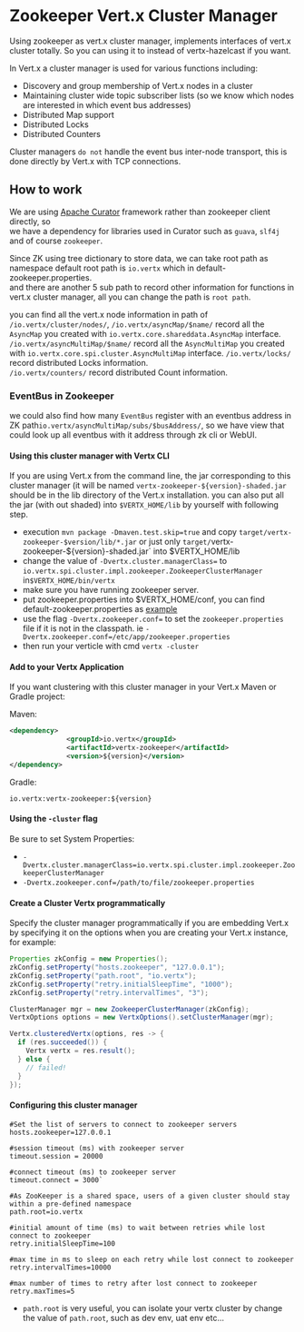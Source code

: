 # Zookeeper Vert.x Cluster Manager
Using zookeeper as vert.x cluster manager, implements interfaces of vert.x cluster totally.
So you can using it to instead of vertx-hazelcast if you want.  
  
In Vert.x a cluster manager is used for various functions including:
- Discovery and group membership of Vert.x nodes in a cluster
- Maintaining cluster wide topic subscriber lists (so we know which nodes are interested in which event bus addresses)
- Distributed Map support
- Distributed Locks
- Distributed Counters  

Cluster managers `do not` handle the event bus inter-node transport, this is done directly by Vert.x with TCP connections.

## How to work
We are using [Apache Curator](http://curator.apache.org/) framework rather than zookeeper client directly, so  
 we have a dependency for libraries used in Curator such as `guava`, `slf4j` and of course `zookeeper`.  

Since ZK using tree dictionary to store data, we can take root path as namespace default root path is `io.vertx` which in default-zookeeper.properties.  
and there are another 5 sub path to record other information for functions in vert.x cluster manager, all you can change the path is `root path`.  

you can find all the vert.x node information in path of `/io.vertx/cluster/nodes/`,
`/io.vertx/asyncMap/$name/` record all the `AsyncMap` you created with `io.vertx.core.shareddata.AsyncMap` interface.
`/io.vertx/asyncMultiMap/$name/` record all the `AsyncMultiMap` you created with `io.vertx.core.spi.cluster.AsyncMultiMap` interface.
`/io.vertx/locks/` record distributed Locks information.  
`/io.vertx/counters/` record distributed Count information.  

### EventBus in Zookeeper
we could also find how many `EventBus` register with an eventbus address in ZK path`io.vertx/asyncMultiMap/subs/$busAddress/`, so we have view that could 
look up all eventbus with it address through zk cli or WebUI.

#### Using this cluster manager with Vertx CLI
If you are using Vert.x from the command line, the jar corresponding to this cluster manager 
(it will be named `vertx-zookeeper-${version}-shaded.jar` should be in the lib directory of the Vert.x installation.
you can also put all the jar (with out shaded) into `$VERTX_HOME/lib` by yourself with following step.

- execution `mvn package -Dmaven.test.skip=true` and copy `target/vertx-zookeeper-$version/lib/*.jar` or just only `target/`vertx-zookeeper-${version}-shaded.jar` into $VERTX_HOME/lib
- change the value of `-Dvertx.cluster.managerClass=` to `io.vertx.spi.cluster.impl.zookeeper.ZookeeperClusterManager` in`$VERTX_HOME/bin/vertx`
- make sure you have running zookeeper server.
- put zookeeper.properties into $VERTX_HOME/conf, you can find default-zookeeper.properties as [example](https://github.com/stream1984/vertx-zookeeper/blob/master/src/main/resources/default-zookeeper.properties)
- use the flag `-Dvertx.zookeeper.conf=` to set the `zookeeper.properties` file if it is not in the classpath. ie `-Dvertx.zookeeper.conf=/etc/app/zookeeper.properties`
- then run your verticle with cmd `vertx -cluster`

#### Add to your Vertx Application
If you want clustering with this cluster manager in your Vert.x Maven or Gradle project:
 
Maven:
 
```xml
<dependency>
              <groupId>io.vertx</groupId>
              <artifactId>vertx-zookeeper</artifactId>
              <version>${version}</version>
</dependency>
```

Gradle: 

`io.vertx:vertx-zookeeper:${version}`  

#### Using the `-cluster` flag

Be sure to set System Properties:
 - `-Dvertx.cluster.managerClass=io.vertx.spi.cluster.impl.zookeeper.ZookeeperClusterManager`
 - `-Dvertx.zookeeper.conf=/path/to/file/zookeeper.properties`

#### Create a Cluster Vertx programmatically 

Specify the cluster manager programmatically if you are embedding Vert.x by specifying it on the options when you are creating your Vert.x instance, 
for example:
```java
Properties zkConfig = new Properties();
zkConfig.setProperty("hosts.zookeeper", "127.0.0.1");
zkConfig.setProperty("path.root", "io.vertx");
zkConfig.setProperty("retry.initialSleepTime", "1000");
zkConfig.setProperty("retry.intervalTimes", "3");

ClusterManager mgr = new ZookeeperClusterManager(zkConfig);
VertxOptions options = new VertxOptions().setClusterManager(mgr);

Vertx.clusteredVertx(options, res -> {
  if (res.succeeded()) {
    Vertx vertx = res.result();
  } else {
    // failed!
  }
});
```

#### Configuring this cluster manager
```properties
#Set the list of servers to connect to zookeeper servers
hosts.zookeeper=127.0.0.1

#session timeout (ms) with zookeeper server
timeout.session = 20000

#connect timeout (ms) to zookeeper server
timeout.connect = 3000`

#As ZooKeeper is a shared space, users of a given cluster should stay within a pre-defined namespace
path.root=io.vertx

#initial amount of time (ms) to wait between retries while lost connect to zookeeper
retry.initialSleepTime=100

#max time in ms to sleep on each retry while lost connect to zookeeper
retry.intervalTimes=10000

#max number of times to retry after lost connect to zookeeper
retry.maxTimes=5
```

* `path.root` is very useful, you can isolate your vertx cluster by change the value of `path.root`, such as dev env, uat env etc...